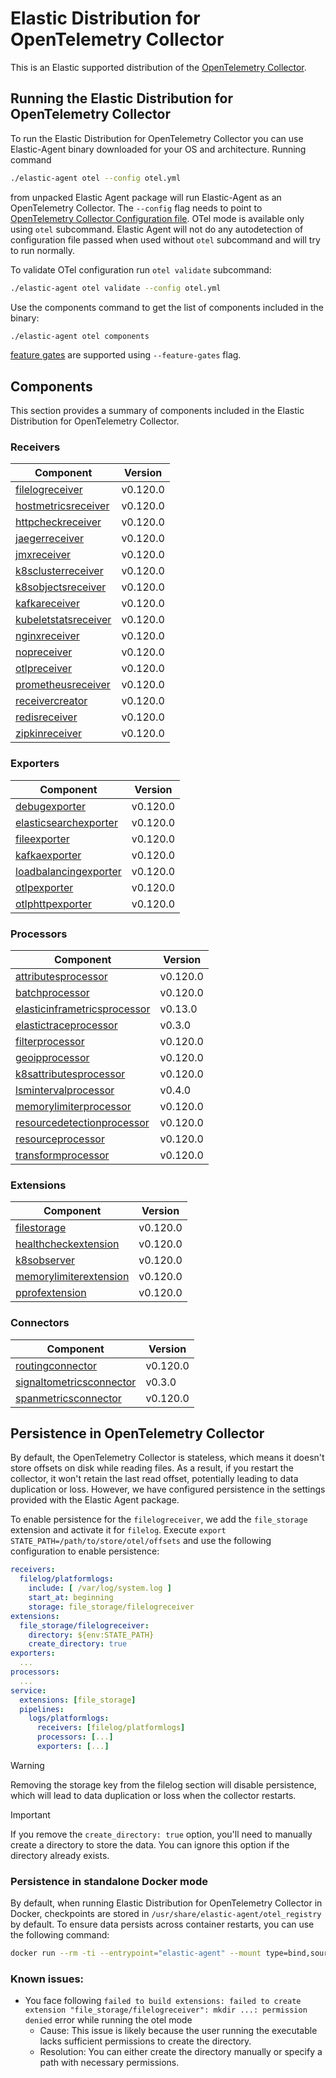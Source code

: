 # Elastic Distribution for OpenTelemetry Collector

This is an Elastic supported distribution of the [OpenTelemetry Collector](https://github.com/open-telemetry/opentelemetry-collector).

## Running the Elastic Distribution for OpenTelemetry Collector

To run the Elastic Distribution for OpenTelemetry Collector you can use Elastic-Agent binary downloaded for your OS and architecture.
Running command

```bash
./elastic-agent otel --config otel.yml
```

from unpacked Elastic Agent package will run Elastic-Agent as an OpenTelemetry Collector. The `--config` flag needs to point to [OpenTelemetry Collector Configuration file](https://opentelemetry.io/docs/collector/configuration/). OTel mode is available only using `otel` subcommand. Elastic Agent will not do any autodetection of configuration file passed when used without `otel` subcommand and will try to run normally.

To validate OTel configuration run `otel validate` subcommand:

```bash
./elastic-agent otel validate --config otel.yml
```

Use the components command to get the list of components included in the binary:

```bash
./elastic-agent otel components
```

[feature gates](https://github.com/open-telemetry/opentelemetry-collector/blob/main/featuregate/README.md#controlling-gates) are supported using `--feature-gates` flag.

## Components

This section provides a summary of components included in the Elastic Distribution for OpenTelemetry Collector.

### Receivers

| Component | Version |
|---|---|
| [filelogreceiver](https://github.com/open-telemetry/opentelemetry-collector-contrib/blob/receiver/filelogreceiver/v0.120.0/receiver/filelogreceiver/README.md) | v0.120.0 |
| [hostmetricsreceiver](https://github.com/open-telemetry/opentelemetry-collector-contrib/blob/receiver/hostmetricsreceiver/v0.120.0/receiver/hostmetricsreceiver/README.md) | v0.120.0 |
| [httpcheckreceiver](https://github.com/open-telemetry/opentelemetry-collector-contrib/blob/receiver/httpcheckreceiver/v0.120.0/receiver/httpcheckreceiver/README.md) | v0.120.0 |
| [jaegerreceiver](https://github.com/open-telemetry/opentelemetry-collector-contrib/blob/receiver/jaegerreceiver/v0.120.0/receiver/jaegerreceiver/README.md) | v0.120.0 |
| [jmxreceiver](https://github.com/open-telemetry/opentelemetry-collector-contrib/blob/receiver/jmxreceiver/v0.120.0/receiver/jmxreceiver/README.md) | v0.120.0 |
| [k8sclusterreceiver](https://github.com/open-telemetry/opentelemetry-collector-contrib/blob/receiver/k8sclusterreceiver/v0.120.0/receiver/k8sclusterreceiver/README.md) | v0.120.0 |
| [k8sobjectsreceiver](https://github.com/open-telemetry/opentelemetry-collector-contrib/blob/receiver/k8sobjectsreceiver/v0.120.0/receiver/k8sobjectsreceiver/README.md) | v0.120.0 |
| [kafkareceiver](https://github.com/open-telemetry/opentelemetry-collector-contrib/blob/receiver/kafkareceiver/v0.120.0/receiver/kafkareceiver/README.md) | v0.120.0 |
| [kubeletstatsreceiver](https://github.com/open-telemetry/opentelemetry-collector-contrib/blob/receiver/kubeletstatsreceiver/v0.120.0/receiver/kubeletstatsreceiver/README.md) | v0.120.0 |
| [nginxreceiver](https://github.com/open-telemetry/opentelemetry-collector-contrib/blob/receiver/nginxreceiver/v0.120.0/receiver/nginxreceiver/README.md) | v0.120.0 |
| [nopreceiver](https://github.com/open-telemetry/opentelemetry-collector/blob/receiver/nopreceiver/v0.120.0/receiver/nopreceiver/README.md) | v0.120.0 |
| [otlpreceiver](https://github.com/open-telemetry/opentelemetry-collector/blob/receiver/otlpreceiver/v0.120.0/receiver/otlpreceiver/README.md) | v0.120.0 |
| [prometheusreceiver](https://github.com/open-telemetry/opentelemetry-collector-contrib/blob/receiver/prometheusreceiver/v0.120.0/receiver/prometheusreceiver/README.md) | v0.120.0 |
| [receivercreator](https://github.com/open-telemetry/opentelemetry-collector-contrib/blob/receiver/receivercreator/v0.120.0/receiver/receivercreator/README.md) | v0.120.0 |
| [redisreceiver](https://github.com/open-telemetry/opentelemetry-collector-contrib/blob/receiver/redisreceiver/v0.120.0/receiver/redisreceiver/README.md) | v0.120.0 |
| [zipkinreceiver](https://github.com/open-telemetry/opentelemetry-collector-contrib/blob/receiver/zipkinreceiver/v0.120.0/receiver/zipkinreceiver/README.md) | v0.120.0 |

### Exporters

| Component | Version |
|---|---|
| [debugexporter](https://github.com/open-telemetry/opentelemetry-collector/blob/exporter/debugexporter/v0.120.0/exporter/debugexporter/README.md) | v0.120.0 |
| [elasticsearchexporter](https://github.com/open-telemetry/opentelemetry-collector-contrib/blob/exporter/elasticsearchexporter/v0.120.0/exporter/elasticsearchexporter/README.md) | v0.120.0 |
| [fileexporter](https://github.com/open-telemetry/opentelemetry-collector-contrib/blob/exporter/fileexporter/v0.120.0/exporter/fileexporter/README.md) | v0.120.0 |
| [kafkaexporter](https://github.com/open-telemetry/opentelemetry-collector-contrib/blob/exporter/kafkaexporter/v0.120.0/exporter/kafkaexporter/README.md) | v0.120.0 |
| [loadbalancingexporter](https://github.com/open-telemetry/opentelemetry-collector-contrib/blob/exporter/loadbalancingexporter/v0.120.0/exporter/loadbalancingexporter/README.md) | v0.120.0 |
| [otlpexporter](https://github.com/open-telemetry/opentelemetry-collector/blob/exporter/otlpexporter/v0.120.0/exporter/otlpexporter/README.md) | v0.120.0 |
| [otlphttpexporter](https://github.com/open-telemetry/opentelemetry-collector/blob/exporter/otlphttpexporter/v0.120.0/exporter/otlphttpexporter/README.md) | v0.120.0 |

### Processors

| Component | Version |
|---|---|
| [attributesprocessor](https://github.com/open-telemetry/opentelemetry-collector-contrib/blob/processor/attributesprocessor/v0.120.0/processor/attributesprocessor/README.md) | v0.120.0 |
| [batchprocessor](https://github.com/open-telemetry/opentelemetry-collector/blob/processor/batchprocessor/v0.120.0/processor/batchprocessor/README.md) | v0.120.0 |
| [elasticinframetricsprocessor](https://github.com/elastic/opentelemetry-collector-components/blob/processor/elasticinframetricsprocessor/v0.13.0/processor/elasticinframetricsprocessor/README.md) | v0.13.0 |
| [elastictraceprocessor](https://github.com/elastic/opentelemetry-collector-components/blob/processor/elastictraceprocessor/v0.3.0/processor/elastictraceprocessor/README.md) | v0.3.0 |
| [filterprocessor](https://github.com/open-telemetry/opentelemetry-collector-contrib/blob/processor/filterprocessor/v0.120.0/processor/filterprocessor/README.md) | v0.120.0 |
| [geoipprocessor](https://github.com/open-telemetry/opentelemetry-collector-contrib/blob/processor/geoipprocessor/v0.120.0/processor/geoipprocessor/README.md) | v0.120.0 |
| [k8sattributesprocessor](https://github.com/open-telemetry/opentelemetry-collector-contrib/blob/processor/k8sattributesprocessor/v0.120.0/processor/k8sattributesprocessor/README.md) | v0.120.0 |
| [lsmintervalprocessor](https://github.com/elastic/opentelemetry-collector-components/blob/processor/lsmintervalprocessor/v0.4.0/processor/lsmintervalprocessor/README.md) | v0.4.0 |
| [memorylimiterprocessor](https://github.com/open-telemetry/opentelemetry-collector/blob/processor/memorylimiterprocessor/v0.120.0/processor/memorylimiterprocessor/README.md) | v0.120.0 |
| [resourcedetectionprocessor](https://github.com/open-telemetry/opentelemetry-collector-contrib/blob/processor/resourcedetectionprocessor/v0.120.0/processor/resourcedetectionprocessor/README.md) | v0.120.0 |
| [resourceprocessor](https://github.com/open-telemetry/opentelemetry-collector-contrib/blob/processor/resourceprocessor/v0.120.0/processor/resourceprocessor/README.md) | v0.120.0 |
| [transformprocessor](https://github.com/open-telemetry/opentelemetry-collector-contrib/blob/processor/transformprocessor/v0.120.0/processor/transformprocessor/README.md) | v0.120.0 |

### Extensions

| Component | Version |
|---|---|
| [filestorage](https://github.com/open-telemetry/opentelemetry-collector-contrib/blob/extension/storage/filestorage/v0.120.0/extension/storage/filestorage/README.md) | v0.120.0 |
| [healthcheckextension](https://github.com/open-telemetry/opentelemetry-collector-contrib/blob/extension/healthcheckextension/v0.120.0/extension/healthcheckextension/README.md) | v0.120.0 |
| [k8sobserver](https://github.com/open-telemetry/opentelemetry-collector-contrib/blob/extension/observer/k8sobserver/v0.120.0/extension/observer/k8sobserver/README.md) | v0.120.0 |
| [memorylimiterextension](https://github.com/open-telemetry/opentelemetry-collector/blob/extension/memorylimiterextension/v0.120.0/extension/memorylimiterextension/README.md) | v0.120.0 |
| [pprofextension](https://github.com/open-telemetry/opentelemetry-collector-contrib/blob/extension/pprofextension/v0.120.0/extension/pprofextension/README.md) | v0.120.0 |

### Connectors

| Component | Version |
|---|---|
| [routingconnector](https://github.com/open-telemetry/opentelemetry-collector-contrib/blob/connector/routingconnector/v0.120.0/connector/routingconnector/README.md) | v0.120.0 |
| [signaltometricsconnector](https://github.com/elastic/opentelemetry-collector-components/blob/connector/signaltometricsconnector/v0.3.0/connector/signaltometricsconnector/README.md) | v0.3.0 |
| [spanmetricsconnector](https://github.com/open-telemetry/opentelemetry-collector-contrib/blob/connector/spanmetricsconnector/v0.120.0/connector/spanmetricsconnector/README.md) | v0.120.0 |
## Persistence in OpenTelemetry Collector

By default, the OpenTelemetry Collector is stateless, which means it doesn't store offsets on disk while reading files. As a result, if you restart the collector, it won't retain the last read offset, potentially leading to data duplication or loss. However, we have configured persistence in the settings provided with the Elastic Agent package.

To enable persistence for the `filelogreceiver`, we add the `file_storage` extension and activate it for `filelog`.
Execute `export STATE_PATH=/path/to/store/otel/offsets` and use the following configuration to enable persistence:

```yaml
receivers:
  filelog/platformlogs:
    include: [ /var/log/system.log ]
    start_at: beginning
    storage: file_storage/filelogreceiver
extensions:
  file_storage/filelogreceiver:
    directory: ${env:STATE_PATH}
    create_directory: true
exporters:
  ...
processors:
  ...
service:
  extensions: [file_storage]
  pipelines:
    logs/platformlogs:
      receivers: [filelog/platformlogs]
      processors: [...]
      exporters: [...]
```

> [!WARNING]
Removing the storage key from the filelog section will disable persistence, which will lead to data duplication or loss when the collector restarts.

> [!IMPORTANT]
If you remove the `create_directory: true` option, you'll need to manually create a directory to store the data. You can ignore this option if the directory already exists.

### Persistence in standalone Docker mode

By default, when running Elastic Distribution for OpenTelemetry Collector in Docker, checkpoints are stored in `/usr/share/elastic-agent/otel_registry` by default. To ensure data persists across container restarts, you can use the following command:

```bash
docker run --rm -ti --entrypoint="elastic-agent" --mount type=bind,source=/path/on/host,target=/usr/share/elastic-agent/otel_registry  docker.elastic.co/elastic-agent/elastic-agent:9.0.0-SNAPSHOT otel
```

### Known issues:
-  You face following `failed to build extensions: failed to create extension "file_storage/filelogreceiver": mkdir ...: permission denied` error while running the otel mode
	- Cause: This issue is likely because the user running the executable lacks sufficient permissions to create the directory.
	- Resolution: You can either create the directory manually or specify a path with necessary permissions.
